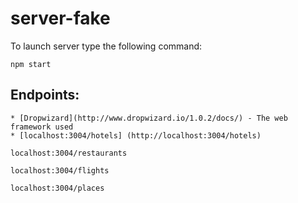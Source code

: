 # server-fake

To launch server type the following command:

```
npm start
```

## Endpoints:

```
* [Dropwizard](http://www.dropwizard.io/1.0.2/docs/) - The web framework used
* [localhost:3004/hotels] (http://localhost:3004/hotels)

localhost:3004/restaurants

localhost:3004/flights

localhost:3004/places
```

